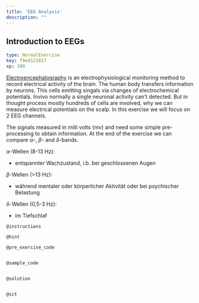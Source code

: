 ```yaml
---
title: 'EEG Analysis'
description: ""
---
```


## Introduction to EEGs

```yaml
type: NormalExercise
key: f9ed121817
xp: 100
```

[Electroencephalography](https://en.wikipedia.org/wiki/Electroencephalography) is an electrophysiological monitoring method to record electrical activity of the brain. The human body transfers information by neurons. This cells emitting singals via changes of electrochemical potentials. Invivo normally a single neuronal activity can't detected. But in thought process mostly hundreds of cells are involved, why we can measure electrical potentials on the scalp. In this exercise we will focus on 2 EEG channels.

The signals measured in milli volts (mv) and need some simple pre-processing to obtain information. At the end of the exercise we can compare $\alpha$-, $\beta$- and $\delta$-bands. 

$\alpha$-Wellen (8-13 Hz):
- entspannter Wachzustand, i.b. bei geschlossenen Augen

$\beta$-Wellen (>13 Hz):
- während mentaler oder körperlicher Aktivität oder bei psychischer Belastung

$\delta$-Wellen (0,5-3 Hz):
- im Tiefschlaf

`@instructions`


`@hint`


`@pre_exercise_code`
```{r}

```

`@sample_code`
```{r}

```

`@solution`
```{r}

```

`@sct`
```{r}

```
